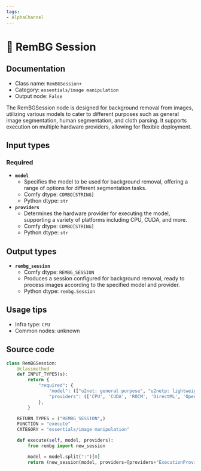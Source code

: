```yaml
---
tags:
- AlphaChannel
---
```


# 🔧 RemBG Session
## Documentation
- Class name: `RemBGSession+`
- Category: `essentials/image manipulation`
- Output node: `False`

The RemBGSession node is designed for background removal from images, utilizing various models to cater to different purposes such as general image segmentation, human segmentation, and cloth parsing. It supports execution on multiple hardware providers, allowing for flexible deployment.
## Input types
### Required
- **`model`**
    - Specifies the model to be used for background removal, offering a range of options for different segmentation tasks.
    - Comfy dtype: `COMBO[STRING]`
    - Python dtype: `str`
- **`providers`**
    - Determines the hardware provider for executing the model, supporting a variety of platforms including CPU, CUDA, and more.
    - Comfy dtype: `COMBO[STRING]`
    - Python dtype: `str`
## Output types
- **`rembg_session`**
    - Comfy dtype: `REMBG_SESSION`
    - Produces a session configured for background removal, ready to process images according to the specified model and provider.
    - Python dtype: `rembg.Session`
## Usage tips
- Infra type: `CPU`
- Common nodes: unknown


## Source code
```python
class RemBGSession:
    @classmethod
    def INPUT_TYPES(s):
        return {
            "required": {
                "model": (["u2net: general purpose", "u2netp: lightweight general purpose", "u2net_human_seg: human segmentation", "u2net_cloth_seg: cloths Parsing", "silueta: very small u2net", "isnet-general-use: general purpose", "isnet-anime: anime illustrations", "sam: general purpose"],),
                "providers": (['CPU', 'CUDA', 'ROCM', 'DirectML', 'OpenVINO', 'CoreML', 'Tensorrt', 'Azure'],),
            },
        }

    RETURN_TYPES = ("REMBG_SESSION",)
    FUNCTION = "execute"
    CATEGORY = "essentials/image manipulation"

    def execute(self, model, providers):
        from rembg import new_session

        model = model.split(":")[0]
        return (new_session(model, providers=[providers+"ExecutionProvider"]),)

```
